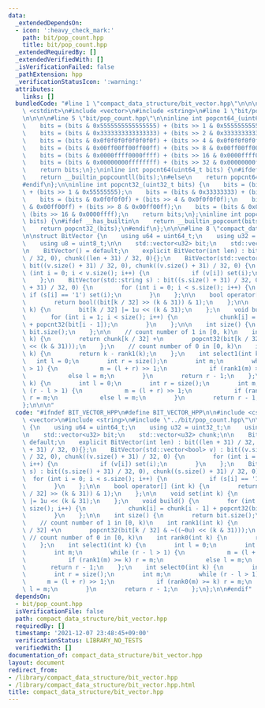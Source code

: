 ```yaml
---
data:
  _extendedDependsOn:
  - icon: ':heavy_check_mark:'
    path: bit/pop_count.hpp
    title: bit/pop_count.hpp
  _extendedRequiredBy: []
  _extendedVerifiedWith: []
  _isVerificationFailed: false
  _pathExtension: hpp
  _verificationStatusIcon: ':warning:'
  attributes:
    links: []
  bundledCode: "#line 1 \"compact_data_structure/bit_vector.hpp\"\n\n\n\n#include\
    \ <cstdint>\n#include <vector>\n#include <string>\n#line 1 \"bit/pop_count.hpp\"\
    \n\n\n\n#line 5 \"bit/pop_count.hpp\"\n\ninline int popcnt64_(uint64_t bits) {\n\
    \    bits = (bits & 0x5555555555555555) + (bits >> 1 & 0x5555555555555555);\n\
    \    bits = (bits & 0x3333333333333333) + (bits >> 2 & 0x3333333333333333);\n\
    \    bits = (bits & 0x0f0f0f0f0f0f0f0f) + (bits >> 4 & 0x0f0f0f0f0f0f0f0f);\n\
    \    bits = (bits & 0x00ff00ff00ff00ff) + (bits >> 8 & 0x00ff00ff00ff00ff);\n\
    \    bits = (bits & 0x0000ffff0000ffff) + (bits >> 16 & 0x0000ffff0000ffff);\n\
    \    bits = (bits & 0x00000000ffffffff) + (bits >> 32 & 0x00000000ffffffff);\n\
    \    return bits;\n};\ninline int popcnt64(uint64_t bits) {\n#ifdef __has_builtin\n\
    \    return __builtin_popcountll(bits);\n#else\n    return popcnt64_(bits);\n\
    #endif\n};\n\ninline int popcnt32_(uint32_t bits) {\n    bits = (bits & 0x55555555)\
    \ + (bits >> 1 & 0x55555555);\n    bits = (bits & 0x33333333) + (bits >> 2 & 0x33333333);\n\
    \    bits = (bits & 0x0f0f0f0f) + (bits >> 4 & 0x0f0f0f0f);\n    bits = (bits\
    \ & 0x00ff00ff) + (bits >> 8 & 0x00ff00ff);\n    bits = (bits & 0x0000ffff) +\
    \ (bits >> 16 & 0x0000ffff);\n    return bits;\n};\ninline int popcnt32(uint32_t\
    \ bits) {\n#ifdef __has_builtin\n    return __builtin_popcount(bits);\n#else\n\
    \    return popcnt32_(bits);\n#endif\n};\n\n\n#line 8 \"compact_data_structure/bit_vector.hpp\"\
    \n\nstruct BitVector {\n    using u64 = uint64_t;\n    using u32 = uint32_t;\n\
    \    using u8 = uint8_t;\n\n    std::vector<u32> bit;\n    std::vector<u32> chunk;\n\
    \n    BitVector() = default;\n    explicit BitVector(int len) : bit((len + 31)\
    \ / 32, 0), chunk((len + 31) / 32, 0){};\n    BitVector(std::vector<bool> v) :\
    \ bit((v.size() + 31) / 32, 0), chunk((v.size() + 31) / 32, 0) {\n        for\
    \ (int i = 0; i < v.size(); i++) {\n            if (v[i]) set(i);\n        }\n\
    \    };\n    BitVector(std::string s) : bit((s.size() + 31) / 32, 0), chunk((s.size()\
    \ + 31) / 32, 0) {\n        for (int i = 0; i < s.size(); i++) {\n           \
    \ if (s[i] == '1') set(i);\n        }\n    };\n\n    bool operator[] (int k) {\n\
    \        return bool((bit[k / 32] >> (k & 31)) & 1);\n    };\n\n    void set(int\
    \ k) {\n        bit[k / 32] |= 1u << (k & 31);\n    };\n    void build() {\n \
    \       for (int i = 1; i < size(); i++) {\n            chunk[i] = chunk[i - 1]\
    \ + popcnt32(bit[i - 1]);\n        }\n    };\n\n    int size() {\n        return\
    \ bit.size();\n    };\n\n    // count number of 1 in [0, k)\n    int rank1(int\
    \ k) {\n        return chunk[k / 32] +\n        popcnt32(bit[k / 32] & ~((~0u)\
    \ << (k & 31)));\n    };\n    // count number of 0 in [0, k)\n    int rank0(int\
    \ k) {\n        return k - rank1(k);\n    };\n    int select1(int k) {\n     \
    \   int l = 0;\n        int r = size();\n        int m;\n        while (r - l\
    \ > 1) {\n            m = (l + r) >> 1;\n            if (rank1(m) >= k) r = m;\n\
    \            else l = m;\n        }\n        return r - 1;\n    };\n    int select0(int\
    \ k) {\n        int l = 0;\n        int r = size();\n        int m;\n        while\
    \ (r - l > 1) {\n            m = (l + r) >> 1;\n            if (rank0(m) >= k)\
    \ r = m;\n            else l = m;\n        }\n        return r - 1;\n    };\n\
    };\n\n\n"
  code: "#ifndef BIT_VECTOR_HPP\n#define BIT_VECTOR_HPP\n\n#include <cstdint>\n#include\
    \ <vector>\n#include <string>\n#include \"../bit/pop_count.hpp\"\n\nstruct BitVector\
    \ {\n    using u64 = uint64_t;\n    using u32 = uint32_t;\n    using u8 = uint8_t;\n\
    \n    std::vector<u32> bit;\n    std::vector<u32> chunk;\n\n    BitVector() =\
    \ default;\n    explicit BitVector(int len) : bit((len + 31) / 32, 0), chunk((len\
    \ + 31) / 32, 0){};\n    BitVector(std::vector<bool> v) : bit((v.size() + 31)\
    \ / 32, 0), chunk((v.size() + 31) / 32, 0) {\n        for (int i = 0; i < v.size();\
    \ i++) {\n            if (v[i]) set(i);\n        }\n    };\n    BitVector(std::string\
    \ s) : bit((s.size() + 31) / 32, 0), chunk((s.size() + 31) / 32, 0) {\n      \
    \  for (int i = 0; i < s.size(); i++) {\n            if (s[i] == '1') set(i);\n\
    \        }\n    };\n\n    bool operator[] (int k) {\n        return bool((bit[k\
    \ / 32] >> (k & 31)) & 1);\n    };\n\n    void set(int k) {\n        bit[k / 32]\
    \ |= 1u << (k & 31);\n    };\n    void build() {\n        for (int i = 1; i <\
    \ size(); i++) {\n            chunk[i] = chunk[i - 1] + popcnt32(bit[i - 1]);\n\
    \        }\n    };\n\n    int size() {\n        return bit.size();\n    };\n\n\
    \    // count number of 1 in [0, k)\n    int rank1(int k) {\n        return chunk[k\
    \ / 32] +\n        popcnt32(bit[k / 32] & ~((~0u) << (k & 31)));\n    };\n   \
    \ // count number of 0 in [0, k)\n    int rank0(int k) {\n        return k - rank1(k);\n\
    \    };\n    int select1(int k) {\n        int l = 0;\n        int r = size();\n\
    \        int m;\n        while (r - l > 1) {\n            m = (l + r) >> 1;\n\
    \            if (rank1(m) >= k) r = m;\n            else l = m;\n        }\n \
    \       return r - 1;\n    };\n    int select0(int k) {\n        int l = 0;\n\
    \        int r = size();\n        int m;\n        while (r - l > 1) {\n      \
    \      m = (l + r) >> 1;\n            if (rank0(m) >= k) r = m;\n            else\
    \ l = m;\n        }\n        return r - 1;\n    };\n};\n\n#endif"
  dependsOn:
  - bit/pop_count.hpp
  isVerificationFile: false
  path: compact_data_structure/bit_vector.hpp
  requiredBy: []
  timestamp: '2021-12-07 23:48:45+09:00'
  verificationStatus: LIBRARY_NO_TESTS
  verifiedWith: []
documentation_of: compact_data_structure/bit_vector.hpp
layout: document
redirect_from:
- /library/compact_data_structure/bit_vector.hpp
- /library/compact_data_structure/bit_vector.hpp.html
title: compact_data_structure/bit_vector.hpp
---
```

